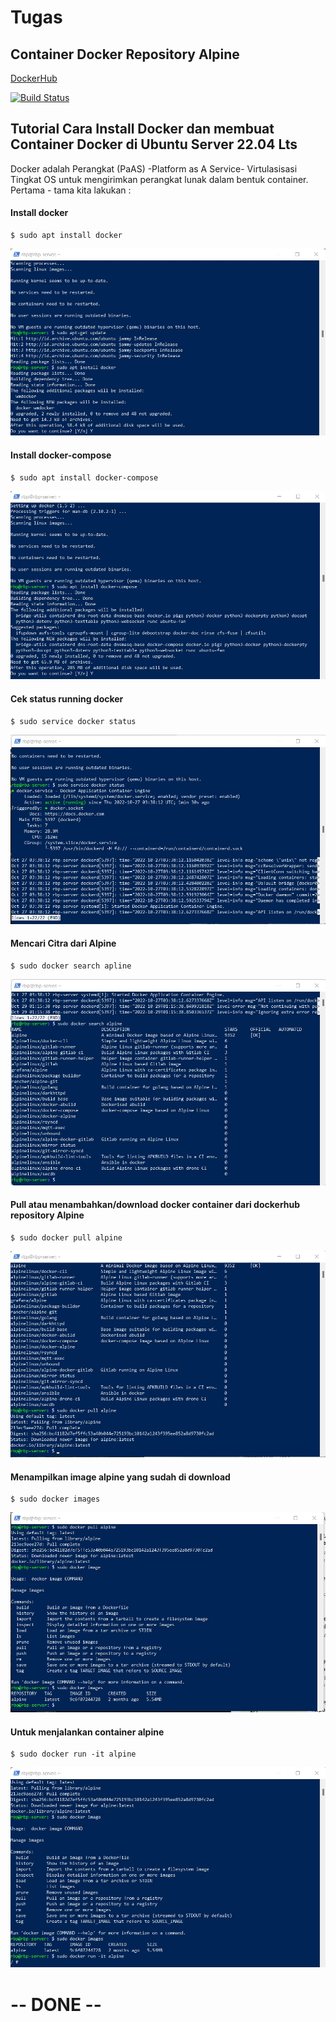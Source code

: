 # Tugas
## Container Docker Repository Alpine

[DockerHub](https://hub.docker.com/)

[![Build Status](https://travis-ci.org/joemccann/dillinger.svg?branch=master)](https://travis-ci.org/joemccann/dillinger)

## Tutorial Cara Install Docker dan membuat Container Docker di Ubuntu Server 22.04 Lts
Docker adalah Perangkat (PaAS) -Platform as A Service- Virtulasisasi Tingkat OS untuk mengirimkan perangkat lunak dalam bentuk container. Pertama - tama kita lakukan :

#### Install docker

    $ sudo apt install docker
![1.jpg](https://raw.githubusercontent.com/rbp-x/tekn-cloud-computing/main/minggu-07/TUGAS/docker_image_alpine/1_install_docker_ub_server.jpg)

#### Install docker-compose 

    $ sudo apt install docker-compose
![2.jpg](https://raw.githubusercontent.com/rbp-x/tekn-cloud-computing/main/minggu-07/TUGAS/docker_image_alpine/2_install_docker-compose_ub_server.jpg)
    
#### Cek status running docker 

    $ sudo service docker status
![3.jpg](https://raw.githubusercontent.com/rbp-x/tekn-cloud-computing/main/minggu-07/TUGAS/docker_image_alpine/3_active_install_docker_ub_server.jpg)

#### Mencari Citra dari Alpine

    $ sudo docker search apline
![4.jpg](https://raw.githubusercontent.com/rbp-x/tekn-cloud-computing/main/minggu-07/TUGAS/docker_image_alpine/4_docker_search_alpine.jpg)
    
#### Pull atau menambahkan/download docker container dari dockerhub repository Alpine

    $ sudo docker pull alpine
![5.jpg](https://raw.githubusercontent.com/rbp-x/tekn-cloud-computing/main/minggu-07/TUGAS/docker_image_alpine/5_docker_pull_alpine.jpg)
    
#### Menampilkan image alpine yang sudah di download 

    $ sudo docker images
![6.jpg](https://raw.githubusercontent.com/rbp-x/tekn-cloud-computing/main/minggu-07/TUGAS/docker_image_alpine/6_melihat_docker_image_yg_kita_buat_pull_dari_repo_alpine.jpg)
    
#### Untuk menjalankan container alpine

    $ sudo docker run -it alpine 
![7.jpg](https://raw.githubusercontent.com/rbp-x/tekn-cloud-computing/main/minggu-07/TUGAS/docker_image_alpine/7_sukses_masuk_alpine_container.jpg)
    
# -- DONE -- #
